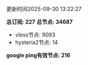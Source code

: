 更新时间2025-09-30 13:22:27

**总订阅: 227**
**总节点: 34687**
- vless节点: 9093
- hysteria2节点: 14

**google ping有效节点: 216**
